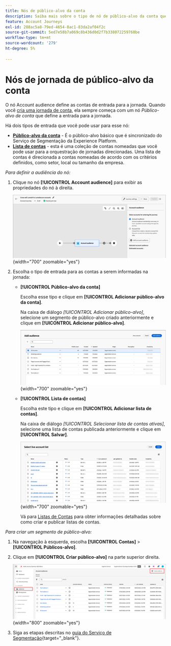 ```yaml
---
title: Nós de público-alvo da conta
description: Saiba mais sobre o tipo de nó de público-alvo da conta que você pode usar para definir a entrada das suas jornadas de conta no Journey Optimizer B2B edition.
feature: Account Journeys
exl-id: 288ac5a8-79ed-4654-8ac1-83da2af04f2c
source-git-commit: 5ed7e58b7a069c8b436d0d2f7b338072259768be
workflow-type: tm+mt
source-wordcount: '279'
ht-degree: 5%

---
```


# Nós de jornada de público-alvo da conta

O nó Account audience define as contas de entrada para a jornada. Quando você [cria uma jornada de conta](./journey-overview.md#create-an-account-journey), ela sempre começa com um nó _Público-alvo de conta_ que define a entrada para a jornada.

Há dois tipos de entrada que você pode usar para esse nó:

* **[Público-alvo da conta](../audiences/account-audience-overview.md)** - É o público-alvo básico que é sincronizado do Serviço de Segmentação da Experience Platform.
* **[Lista de contas](../accounts/account-lists.md)** - esta é uma coleção de contas nomeadas que você pode usar para a orquestração de jornadas direcionadas. Uma lista de contas é direcionada a contas nomeadas de acordo com os critérios definidos, como setor, local ou tamanho da empresa.

_Para definir a audiência do nó:_

1. Clique no nó **[!UICONTROL Account audience]** para exibir as propriedades do nó à direita.

   ![Nó de público-alvo da conta](./assets/account-journey-account-audience-node.png){width="700" zoomable="yes"}

1. Escolha o tipo de entrada para as contas a serem informadas na jornada:

   * **[!UICONTROL Público-alvo da conta]**

     Escolha esse tipo e clique em **[!UICONTROL Adicionar público-alvo da conta]**.

     Na caixa de diálogo _[!UICONTROL Adicionar público-alvo]_, selecione um segmento de público-alvo criado anteriormente e clique em **[!UICONTROL Adicionar público-alvo]**.

     ![Selecione um segmento de público-alvo para o nó](./assets/node-audience-add-dialog.png){width="700" zoomable="yes"}

   * **[!UICONTROL Lista de contas]**

     Escolha este tipo e clique em **[!UICONTROL Adicionar lista de contas]**.

     Na caixa de diálogo _[!UICONTROL Selecionar lista de contas ativas]_, selecione uma lista de contas publicada anteriormente e clique em **[!UICONTROL Salvar]**.

     ![Selecione uma lista de contas ativas para o nó](./assets/account-journey-account-audience-select-account-list.png){width="700" zoomable="yes"}

     Vá para [Listas de Contas](../accounts/account-lists.md) para obter informações detalhadas sobre como criar e publicar listas de contas.

_Para criar um segmento de público-alvo:_

1. Na navegação à esquerda, escolha **[!UICONTROL Contas]** > **[!UICONTROL Públicos-alvo]**.

1. Clique em **[!UICONTROL Criar público-alvo]** na parte superior direita.

   ![Criar um segmento de público-alvo](./assets/audiences-list-create.png){width="800" zoomable="yes"}

1. Siga as etapas descritas no [guia do Serviço de Segmentação](https://experienceleague.adobe.com/en/docs/experience-platform/segmentation/ui/account-audiences){target="_blank"}.
